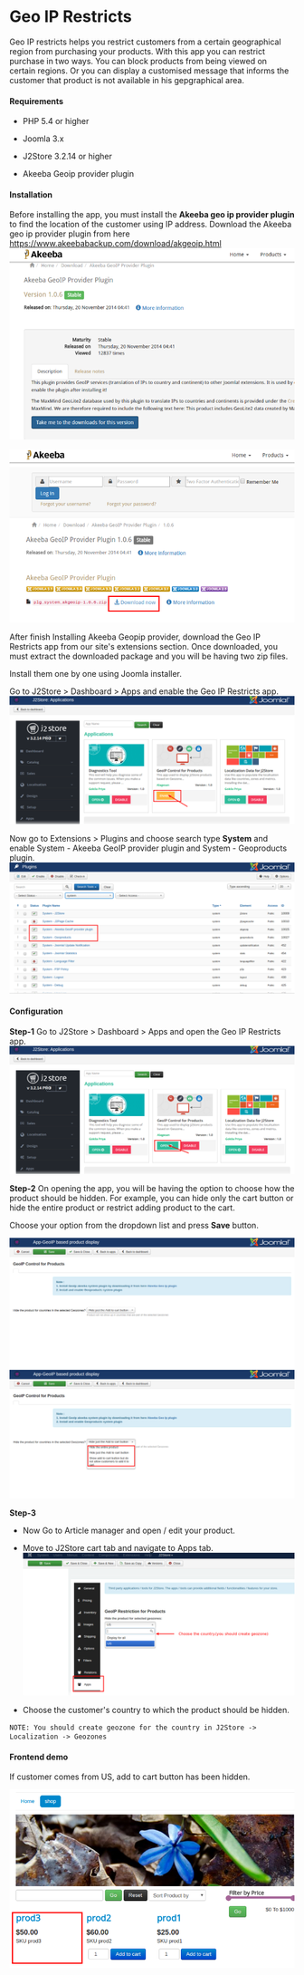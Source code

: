 # Geo IP Restricts

Geo IP restricts helps you restrict customers from a certain geographical region from purchasing your products. With this app you can restrict purchase in two ways. You can block products from being viewed on certain regions. Or you can display a customised message that informs the customer that product is not available in his gepgraphical area.

#### Requirements

* PHP 5.4 or higher

* Joomla 3.x

* J2Store 3.2.14 or higher

* Akeeba Geoip provider plugin

#### Installation

Before installing the app, you must install the **Akeeba geo ip provider plugin** to find the location of the customer using IP address. Download the Akeeba geo ip provider plugin from here https://www.akeebabackup.com/download/akgeoip.html
![](./assets/images/auto_currency_switch_01.png)

![](./assets/images/auto_currency_switch_02.png)

After finish Installing Akeeba Geopip provider, download the Geo IP Restricts app from our site's extensions section. Once downloaded, you must extract the downloaded package and you will be having two zip files.

Install them one by one using Joomla installer.

Go to J2Store > Dashboard > Apps and enable the Geo IP Restricts app.
![](./assets/images/geoprod_02.png)

Now go to Extensions > Plugins and choose search type **System** and enable System - Akeeba GeoIP provider plugin and System - Geoproducts plugin.
![](./assets/images/geoprod_01.png)

#### Configuration

**Step-1**
Go to J2Store > Dashboard > Apps and open the Geo IP Restricts app.
![](./assets/images/geoprod_03.png)

**Step-2**
On opening the app, you will be having the option to choose how the product should be hidden. For example, you can hide only the cart button or hide the entire product or restrict adding product to the cart.

Choose your option from the dropdown list and press **Save** button.

![](./assets/images/geoprod_04.png)
![](./assets/images/geoprod_05.png)

**Step-3**

* Now Go to Article manager and open / edit your product.

* Move to J2Store cart tab and navigate to Apps tab.
![](./assets/images/geoprod_06.png)

* Choose the customer's country to which the product should be hidden.
```
NOTE: You should create geozone for the country in J2Store -> Localization -> Geozones
```

#### Frontend demo

If customer comes from US, add to cart button has been hidden.

![](./assets/images/geoprod_07.png)